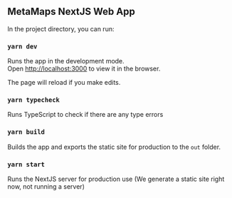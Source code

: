 ## MetaMaps NextJS Web App

In the project directory, you can run:

### `yarn dev`

Runs the app in the development mode.<br />
Open [http://localhost:3000](http://localhost:3000) to view it in the browser.

The page will reload if you make edits.<br />

### `yarn typecheck`

Runs TypeScript to check if there are any type errors

### `yarn build`

Builds the app and exports the static site for production to the `out` folder.

### `yarn start`

Runs the NextJS server for production use (We generate a static site right now, not running a server)
